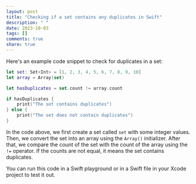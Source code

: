 ```yaml
---
layout: post
title: "Checking if a set contains any duplicates in Swift"
description: " "
date: 2023-10-03
tags: []
comments: true
share: true
---
```


Here's an example code snippet to check for duplicates in a set:

```swift
let set: Set<Int> = [1, 2, 3, 4, 5, 6, 7, 8, 9, 10]
let array = Array(set)

let hasDuplicates = set.count != array.count

if hasDuplicates {
    print("The set contains duplicates")
} else {
    print("The set does not contain duplicates")
}
```

In the code above, we first create a set called `set` with some integer values. Then, we convert the set into an array using the `Array()` initializer. After that, we compare the count of the set with the count of the array using the `!=` operator. If the counts are not equal, it means the set contains duplicates.

You can run this code in a Swift playground or in a Swift file in your Xcode project to test it out.